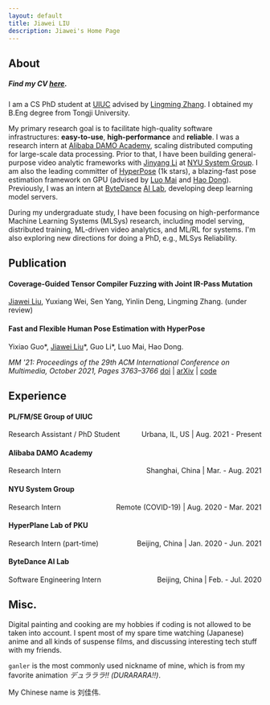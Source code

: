 ```yaml
---
layout: default
title: Jiawei LIU
description: Jiawei's Home Page
---
```


## About

##### Find my CV [here](assets/pdf/jiawei_cv.pdf).

I am a CS PhD student at [UIUC](https://illinois.edu/) advised by [Lingming Zhang](http://lingming.cs.illinois.edu/). I obtained my B.Eng degree from Tongji University.

My primary research goal is to facilitate high-quality software infrastructures: **easy-to-use**, **high-performance** and **reliable**. I was a research intern at [Alibaba DAMO Academy](https://damo.alibaba.com/?lang=en), scaling distributed computing for large-scale data processing. Prior to that, I have been building general-purpose video analytic frameworks with [Jinyang Li](http://www.news.cs.nyu.edu/~jinyang/) at [NYU System Group](http://news.cs.nyu.edu/). I am also the leading committer of [HyperPose](https://github.com/tensorlayer/hyperpose) (1k stars), a blazing-fast pose estimation framework on GPU (advised by [Luo Mai](https://luomai.github.io/) and [Hao Dong](https://zsdonghao.github.io/)). Previously, I was an intern at [ByteDance](https://www.bytedance.com/en/) [AI Lab](https://ailab.bytedance.com/), developing deep learning model servers.

During my undergraduate study, I have been focusing on high-performance Machine Learning Systems (MLSys) research, including model serving, distributed training, ML-driven video analytics, and ML/RL for systems. I'm also exploring new directions for doing a PhD, e.g., MLSys Reliability.

## Publication

#### Coverage-Guided Tensor Compiler Fuzzing with Joint IR-Pass Mutation

<u>Jiawei Liu</u>, Yuxiang Wei, Sen Yang, Yinlin Deng, Lingming Zhang. (under review)

#### Fast and Flexible Human Pose Estimation with HyperPose

Yixiao Guo\*, <u>Jiawei Liu</u>\*, Guo Li\*, Luo Mai, Hao Dong. 

*MM '21: Proceedings of the 29th ACM International Conference on Multimedia, October 2021, Pages 3763–3766* [doi](https://dl.acm.org/doi/10.1145/3474085.3478325) \| [arXiv](https://arxiv.org/abs/2108.11826) \| [code](https://github.com/tensorlayer/hyperpose)

## Experience

#### PL/FM/SE Group of UIUC

<p style="text-align:left;">
Research Assistant / PhD Student
<span style="float:right;">
    Urbana, IL, US | Aug. 2021 - Present
</span>
</p>

#### Alibaba DAMO Academy

<p style="text-align:left;">
Research Intern
<span style="float:right;">
    Shanghai, China | Mar. - Aug. 2021
</span>
</p>

#### NYU System Group

<p style="text-align:left;">
Research Intern
<span style="float:right;">
    Remote (COVID-19) | Aug. 2020 - Mar. 2021
</span>
</p>

#### HyperPlane Lab of PKU

<p style="text-align:left;">
Research Intern (part-time)
<span style="float:right;">
    Beijing, China | Jan. 2020 - Jun. 2021
</span>
</p>

#### ByteDance AI Lab

<p style="text-align:left;">
Software Engineering Intern
<span style="float:right;">
    Beijing, China | Feb. - Jul. 2020
</span>
</p>

## Misc.

Digital painting and cooking are my hobbies if coding is not allowed to be taken into account.
I spent most of my spare time watching (Japanese) anime and all kinds of suspense films, and discussing interesting tech stuff with my friends.

`ganler` is the most commonly used nickname of mine, which is from my favorite animation *デュラララ!! (DURARARA!!)*.

My Chinese name is 刘佳伟.
